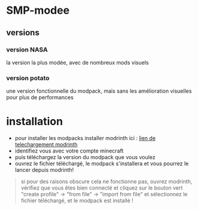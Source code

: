 # SMP-modee
## versions
### version NASA
la version la plus modée, avec de nombreux mods visuels
### version potato
une version fonctionnelle du modpack, mais sans les amélioration visuelles pour plus de performances
# installation
 - pour installer les modpacks installer modrinth ici : [lien de telechargement modrinth](https://modrinth.com/app)
 - identifiez vous avec votre compte minecraft
 - puis téléchargez la version du modpack que vous voulez
 - ouvrez le fichier téléchargé, le modpack s'installera et vous pourrez le lancer depuis modrinth!
> si pour des raisons obscure cela ne fonctionne pas, ouvrez modrinth, vérifiez que vous êtes bien connecté et cliquez sur le bouton vert "create profile" -> "from file" -> "import from file" et sélectionnez le fichier téléchargé, et le modpack est installé !
